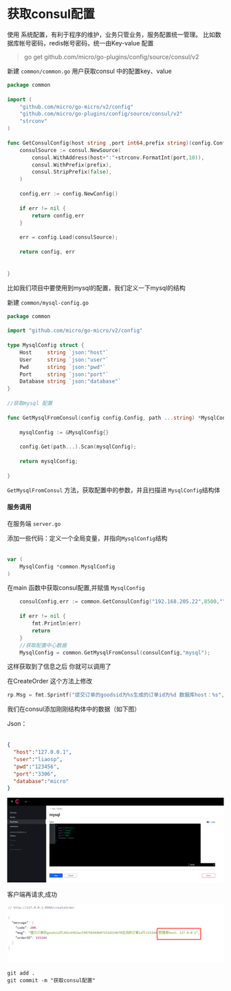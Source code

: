 
# 获取consul配置

使用 系统配置，有利于程序的维护，业务只管业务，服务配置统一管理。
比如数据库帐号密码，redis帐号密码，统一由Key-value 配置


>go get github.com/micro/go-plugins/config/source/consul/v2

新建 `common/common.go` 用户获取consul 中的配置key、value

```go
package common

import (
	"github.com/micro/go-micro/v2/config"
	"github.com/micro/go-plugins/config/source/consul/v2"
	"strconv"
)

func GetConsulConfig(host string ,port int64,prefix string)(config.Config,error)  {
	consulSource := consul.NewSource(
		consul.WithAddress(host+":"+strconv.FormatInt(port,10)),
		consul.WithPrefix(prefix),
		consul.StripPrefix(false),
	)

	config,err := config.NewConfig()

	if err != nil {
		return config,err
	}

	err = config.Load(consulSource);

	return config, err


}
```

比如我们项目中要使用到mysql的配置，我们定义一下mysql的结构

新建  ``common/mysql-config.go``

```go
package common

import "github.com/micro/go-micro/v2/config"

type MysqlConfig struct {
	Host     string `json:"host"`
	User     string `json:"user"`
	Pwd      string `json:"pwd"`
	Port     string `json:"port"`
	Database string `json:"database"`
}

//获取mysql 配置

func GetMysqlFromConsul(config config.Config, path ...string) *MysqlConfig {

	mysqlConfig := &MysqlConfig{}

	config.Get(path...).Scan(mysqlConfig);

	return mysqlConfig;

}

```

`GetMysqlFromConsul` 方法，获取配置中的参数，并且扫描进 `MysqlConfig`结构体




#### 服务调用

在服务端 `server.go`

添加一些代码：定义一个全局变量，并指向`MysqlConfig`结构
```go

var (
	MysqlConfig *common.MysqlConfig
)
```

在main 函数中获取consul配置,并赋值 `MysqlConfig`

```go
	consulConfig,err := common.GetConsulConfig("192.168.205.22",8500,"");

	if err != nil {
		fmt.Println(err)
		return
	}
	//获取配置中心数据
	MysqlConfig = common.GetMysqlFromConsul(consulConfig,"mysql");
```

这样获取到了信息之后 你就可以调用了


在CreateOrder 这个方法上修改

```go
rp.Msg = fmt.Sprintf("提交订单的goodsid为%s生成的订单id为%d 数据库host：%s", goodsId, generateOrderId,MysqlConfig.Host)
```

我们在consul添加刚刚结构体中的数据（如下图）

Json：
```json

{
  "host":"127.0.0.1",
  "user":"liaosp",
  "pwd":"123456",
  "port":"3306",
  "database":"micro"
}
```

![](images/consulkeyvalue.jpg)


客户端再请求,成功

![](images/jsonsuccess.jpg)

```shell script
git add .
git commit -m "获取consul配置"
```






